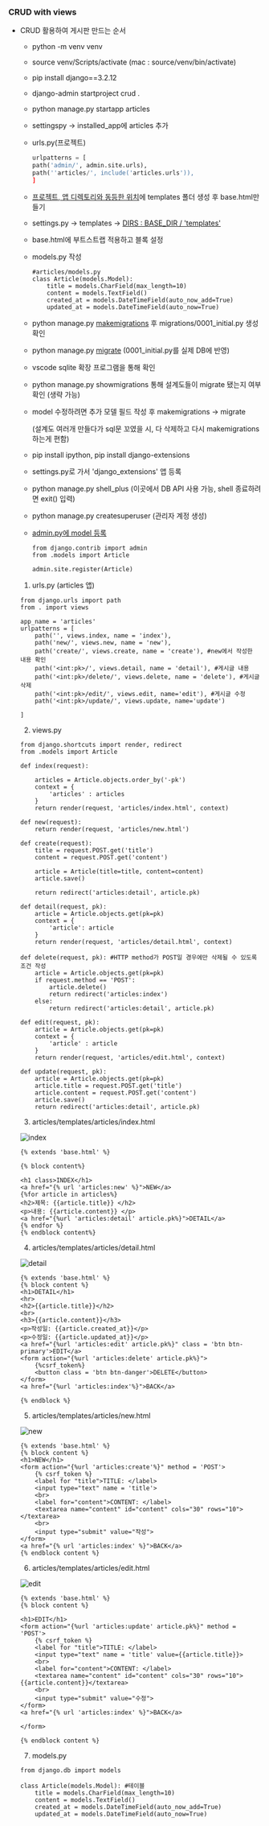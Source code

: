 ### CRUD with views

- CRUD 활용하여 게시판 만드는 순서

  - python -m venv venv

  - source venv/Scripts/activate (mac : source/venv/bin/activate)

  - pip install django==3.2.12

  - django-admin startproject crud .

  - python manage.py startapp articles

  - settingspy -> installed_app에 articles 추가

  - urls.py(프로젝트)

    ```python
    urlpatterns = [
    path('admin/', admin.site.urls),
    path(''articles/', include('articles.urls')),
    ]
    ```

    

  - <u>프로젝트, 앱 디렉토리와 동등한 위치</u>에 templates 폴더 생성 후 base.html만들기

  - settings.py -> templates -> <u>DIRS : BASE_DIR / 'templates'</u>

  - base.html에 부트스트랩 적용하고 블록 설정

  - models.py 작성

    ```
    #articles/models.py
    class Article(models.Model):
    	title = models.CharField(max_length=10) 
    	content = models.TextField()
    	created_at = models.DateTimeField(auto_now_add=True)
        updated_at = models.DateTimeField(auto_now=True)
    ```

  - python manage.py <u>makemigrations</u> 후 migrations/0001_initial.py 생성 확인

  - python manage.py <u>migrate</u> (0001_initial.py를 실제 DB에 반영)

  - vscode sqlite 확장 프로그램을 통해 확인

  - python manage.py showmigrations 통해 설계도들이 migrate 됐는지 여부 확인 (생략 가능)

  - model 수정하려면 추가 모델 필드 작성 후 makemigrations -> migrate

    (설계도 여러개 만들다가 sql문 꼬였을 시, 다 삭제하고 다시 makemigrations하는게 편함)

  - pip install ipython, pip install django-extensions

  - settings.py로 가서 'django_extensions' 앱 등록

  - python manage.py shell_plus (이곳에서 DB API 사용 가능, shell 종료하려면 exit() 입력) 

  - python manage.py createsuperuser (관리자 계정 생성)

  - <u>admin.py에 model 등록</u>

    ```
    from django.contrib import admin
    from .models import Article
    
    admin.site.register(Article)
    ```

    

  1. urls.py (articles 앱)

  ```django
  from django.urls import path
  from . import views
  
  app_name = 'articles'
  urlpatterns = [
      path('', views.index, name = 'index'),
      path('new/', views.new, name = 'new'),
      path('create/', views.create, name = 'create'), #new에서 작성한 내용 확인
      path('<int:pk>/', views.detail, name = 'detail'), #게시글 내용
      path('<int:pk>/delete/', views.delete, name = 'delete'), #게시글 삭제
      path('<int:pk>/edit/', views.edit, name='edit'), #게시글 수정
      path('<int:pk>/update/', views.update, name='update')
      
  ]
  ```

  

  2. views.py

  ```django
  from django.shortcuts import render, redirect
  from .models import Article
  
  def index(request):
  
      articles = Article.objects.order_by('-pk')
      context = {
          'articles' : articles
      }
      return render(request, 'articles/index.html', context)
  
  def new(request):
      return render(request, 'articles/new.html')
  
  def create(request):
      title = request.POST.get('title')
      content = request.POST.get('content')
  
      article = Article(title=title, content=content)
      article.save()
  
      return redirect('articles:detail', article.pk)
  
  def detail(request, pk):
      article = Article.objects.get(pk=pk)
      context = {
          'article': article
      }
      return render(request, 'articles/detail.html', context)
  
  def delete(request, pk): #HTTP method가 POST일 경우에만 삭제될 수 있도록 조건 작성
      article = Article.objects.get(pk=pk)
      if request.method == 'POST':
          article.delete()
          return redirect('articles:index')
      else:
          return redirect('articles:detail', article.pk)
  
  def edit(request, pk):
      article = Article.objects.get(pk=pk)
      context = {
          'article' : article
      }
      return render(request, 'articles/edit.html', context)
  
  def update(request, pk):
      article = Article.objects.get(pk=pk)
      article.title = request.POST.get('title')
      article.content = request.POST.get('content')
      article.save()
      return redirect('articles:detail', article.pk)    
  ```

  

  3. articles/templates/articles/index.html

  ![index](./assets/index.png)

  ```django
  {% extends 'base.html' %}
  
  {% block content%}
  
  <h1 class>INDEX</h1>
  <a href="{% url 'articles:new' %}">NEW</a>
  {%for article in articles%}
  <h2>제목: {{article.title}} </h2>
  <p>내용: {{article.content}} </p>
  <a href="{%url 'articles:detail' article.pk%}">DETAIL</a>
  {% endfor %}
  {% endblock content%}
  ```

  

  4. articles/templates/articles/detail.html

  ![detail](./assets/detail.png)

  ```django
  {% extends 'base.html' %}
  {% block content %}
  <h1>DETAIL</h1>
  <hr>
  <h2>{{article.title}}</h2>
  <br>
  <h3>{{article.content}}</h3>
  <p>작성일: {{article.created_at}}</p>
  <p>수정일: {{article.updated_at}}</p>
  <a href="{%url 'articles:edit' article.pk%}" class = 'btn btn-primary'>EDIT</a>
  <form action="{%url 'articles:delete' article.pk%}">
      {%csrf_token%}
      <button class = 'btn btn-danger'>DELETE</button>
  </form>
  <a href="{%url 'articles:index'%}">BACK</a>
  
  {% endblock %}
  ```

  

  5. articles/templates/articles/new.html

  ![new](./assets/new.png)

  

  ```django
  {% extends 'base.html' %}
  {% block content %}
  <h1>NEW</h1>
  <form action="{%url 'articles:create'%}" method = 'POST'>
      {% csrf_token %}
      <label for "title">TITLE: </label>
      <input type="text" name = 'title'>
      <br>
      <label for="content">CONTENT: </label>
      <textarea name="content" id="content" cols="30" rows="10"></textarea>
      <br>
      <input type="submit" value="작성">
  </form>
  <a href="{% url 'articles:index' %}">BACK</a>
  {% endblock content %}
  ```

  

  6. articles/templates/articles/edit.html

  ![edit](./assets/edit.png)

  ```django
  {% extends 'base.html' %}
  {% block content %}
  
  <h1>EDIT</h1>
  <form action="{%url 'articles:update' article.pk%}" method = 'POST'>
      {% csrf_token %}
      <label for "title">TITLE: </label>
      <input type="text" name = 'title' value={{article.title}}>
      <br>
      <label for="content">CONTENT: </label>
      <textarea name="content" id="content" cols="30" rows="10">{{article.content}}</textarea>
      <br>
      <input type="submit" value="수정">
  </form>
  <a href="{% url 'articles:index' %}">BACK</a>
  
  </form>
  
  {% endblock content %}
  ```

  

  7. models.py

  ```
  from django.db import models
  
  class Article(models.Model): #테이블
      title = models.CharField(max_length=10) 
      content = models.TextField()
      created_at = models.DateTimeField(auto_now_add=True)
      updated_at = models.DateTimeField(auto_now=True)
  ```

  